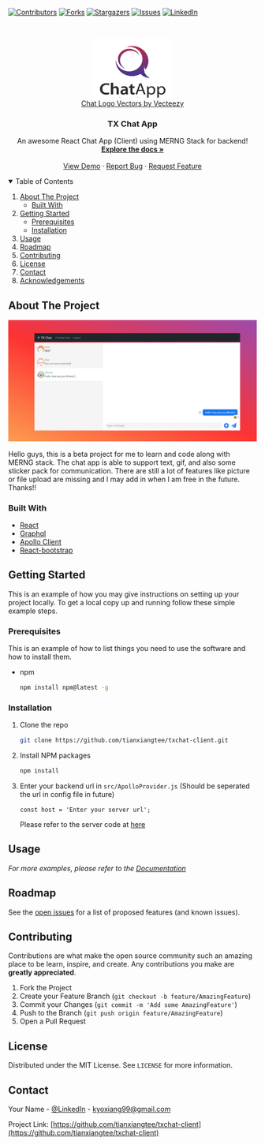 <!--
*** Thanks for checking out the Best-README-Template. If you have a suggestion
*** that would make this better, please fork the repo and create a pull request
*** or simply open an issue with the tag "enhancement".
*** Thanks again! Now go create something AMAZING! :D
-->



<!-- PROJECT SHIELDS -->
<!--
*** I'm using markdown "reference style" links for readability.
*** Reference links are enclosed in brackets [ ] instead of parentheses ( ).
*** See the bottom of this document for the declaration of the reference variables
*** for contributors-url, forks-url, etc. This is an optional, concise syntax you may use.
*** https://www.markdownguide.org/basic-syntax/#reference-style-links
-->
[![Contributors][contributors-shield]][contributors-url]
[![Forks][forks-shield]][forks-url]
[![Stargazers][stars-shield]][stars-url]
[![Issues][issues-shield]][issues-url]
[![LinkedIn][linkedin-shield]][linkedin-url]



<!-- PROJECT LOGO -->
<br />
<p align="center">
  <a href="https://github.com/tianxiangtee/txchat-client">
    <img src="Github/chat-09.jpg" alt="Logo" width="160" height="120">
  </a>
  <br/>
  <a href="https://www.vecteezy.com/free-vector/chat-logo">Chat Logo Vectors by Vecteezy</a>

  <h3 align="center">TX Chat App </h3>

  <p align="center">
    An awesome React Chat App (Client) using MERNG Stack for backend!
    <br />
    <a href="https://github.com/tianxiangtee/txchat-client"><strong>Explore the docs »</strong></a>
    <br />
    <br />
    <a href="https://txchat.netlify.app/">View Demo</a>
    ·
    <a href="https://github.com/tianxiangtee/txchat-client/issues">Report Bug</a>
    ·
    <a href="https://github.com/tianxiangtee/txchat-client/issues">Request Feature</a>
  </p>
</p>



<!-- TABLE OF CONTENTS -->
<details open="open">
  <summary>Table of Contents</summary>
  <ol>
    <li>
      <a href="#about-the-project">About The Project</a>
      <ul>
        <li><a href="#built-with">Built With</a></li>
      </ul>
    </li>
    <li>
      <a href="#getting-started">Getting Started</a>
      <ul>
        <li><a href="#prerequisites">Prerequisites</a></li>
        <li><a href="#installation">Installation</a></li>
      </ul>
    </li>
    <li><a href="#usage">Usage</a></li>
    <li><a href="#roadmap">Roadmap</a></li>
    <li><a href="#contributing">Contributing</a></li>
    <li><a href="#license">License</a></li>
    <li><a href="#contact">Contact</a></li>
    <li><a href="#acknowledgements">Acknowledgements</a></li>
  </ol>
</details>



<!-- ABOUT THE PROJECT -->
## About The Project

[![Product Name Screen Shot][product-screenshot]](https://example.com)

Hello guys, this is a beta project for me to learn and code along with MERNG stack. The chat app is able to support text, gif, and also some sticker pack for communication. There are still a lot of features like picture or file upload are missing and I may add in when I am free in the future. Thanks!!

### Built With
* [React](https://reactjs.org/)
* [Graphql](https://graphql.org/)
* [Apollo Client](https://www.apollographql.com/docs/react/)
* [React-bootstrap](https://react-bootstrap.github.io/)



<!-- GETTING STARTED -->
## Getting Started

This is an example of how you may give instructions on setting up your project locally.
To get a local copy up and running follow these simple example steps.

### Prerequisites

This is an example of how to list things you need to use the software and how to install them.
* npm
  ```sh
  npm install npm@latest -g
  ```

### Installation

1. Clone the repo
   ```sh
   git clone https://github.com/tianxiangtee/txchat-client.git
   ```
3. Install NPM packages
   ```sh
   npm install
   ```
4. Enter your backend url in `src/ApolloProvider.js` (Should be seperated the url in config file in future)
   ```JS
   const host = 'Enter your server url';
   ```
   Please refer to the server code at <a href="https://github.com/tianxiangtee/txchat-server">here</a>



<!-- USAGE EXAMPLES -->
## Usage


_For more examples, please refer to the [Documentation](https://txchat.netlify.app/)_



<!-- ROADMAP -->
## Roadmap

See the [open issues](https://github.com/tianxiangtee/txchat-client/issues) for a list of proposed features (and known issues).



<!-- CONTRIBUTING -->
## Contributing

Contributions are what make the open source community such an amazing place to be learn, inspire, and create. Any contributions you make are **greatly appreciated**.

1. Fork the Project
2. Create your Feature Branch (`git checkout -b feature/AmazingFeature`)
3. Commit your Changes (`git commit -m 'Add some AmazingFeature'`)
4. Push to the Branch (`git push origin feature/AmazingFeature`)
5. Open a Pull Request



<!-- LICENSE -->
## License

Distributed under the MIT License. See `LICENSE` for more information.



<!-- CONTACT -->
## Contact

Your Name - [@LinkedIn](https://www.linkedin.com/in/tee-tian-xiang-139a7615a/) - kyoxiang99@gmail.com

Project Link: [https://github.com/tianxiangtee/txchat-client](https://github.com/tianxiangtee/txchat-client)



<!-- MARKDOWN LINKS & IMAGES -->
<!-- https://www.markdownguide.org/basic-syntax/#reference-style-links -->
[contributors-shield]: https://img.shields.io/github/contributors/tianxiangtee/txchat-client.svg?style=for-the-badge
[contributors-url]: https://github.com/tianxiangtee/txchat-client/graphs/contributors
[forks-shield]: https://img.shields.io/github/forks/tianxiangtee/txchat-client.svg?style=for-the-badge
[forks-url]: https://github.com/tianxiangtee/txchat-client/network/members
[stars-shield]: https://img.shields.io/github/stars/tianxiangtee/txchat-client.svg?style=for-the-badge
[stars-url]: https://github.com/tianxiangtee/txchat-client/stargazers
[issues-shield]: https://img.shields.io/github/issues/tianxiangtee/txchat-client.svg?style=for-the-badge
[issues-url]: https://github.com/tianxiangtee/txchat-client/issues
[linkedin-shield]: https://img.shields.io/badge/-LinkedIn-black.svg?style=for-the-badge&logo=linkedin&colorB=555
[linkedin-url]: https://www.linkedin.com/in/tee-tian-xiang-139a7615a/
[product-screenshot]: Github/screenshot.PNG
